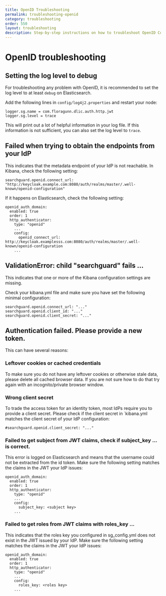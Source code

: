 ```yaml
---
title: OpenID Troubleshooting
permalink: troubleshooting-openid
category: troubleshooting
order: 550
layout: troubleshooting
description: Step-by-step instructions on how to troubleshoot OpenID Connect issues in Elasticsearch and Kibana.
---
```


<!--- Copyright 2020 floragunn GmbH -->

# OpenID troubleshooting

## Setting the log level to debug

For troubleshooting any problem with OpenID, it is recommended to set the log level to at least `debug` on Elasticsearch.

Add the following lines in `config/log4j2.properties` and restart your node:

```
logger.sg.name = com.floragunn.dlic.auth.http.jwt
logger.sg.level = trace
```

This will print out a lot of helpful information in your log file. If this information is not sufficient, you can also set the log level to `trace`.

## Failed when trying to obtain the endpoints from your IdP

This indicates that the metadata endpoint of your IdP is not reachable. In Kibana, check the following setting:

```
searchguard.openid.connect_url: "http://keycloak.example.com:8080/auth/realms/master/.well-known/openid-configuration"
```

If it happens on Elasticsearch, check the following setting:

```
openid_auth_domain:
  enabled: true
  order: 1
  http_authenticator:
    type: "openid"
    ...
    config:
      openid_connect_url: http://keycloak.examplesss.com:8080/auth/realms/master/.well-known/openid-configuration
    ...
```

## ValidationError: child "searchguard" fails ...

This indicates that one or more of the Kibana configuration settings are missing.

Check your kibana.yml file and make sure you have set the following minimal configuration:

```
searchguard.openid.connect_url: "..."
searchguard.openid.client_id: "..."
searchguard.openid.client_secret: "..."
```

## Authentication failed. Please provide a new token.

This can have several reasons:

### Leftover cookies or cached credentials

To make sure you do not have any leftover cookies or otherwise stale data, please delete all cached browser data. If you are not sure how to do that try again with an incognito/private browser window.

### Wrong client secret

To trade the access token for an identity token, most IdPs require you to provide a client secret. Please check if the client secret in `kibana.yml matches the client secret of your IdP configuration:

```
#searchguard.openid.client_secret: "..."
```

### Failed to get subject from JWT claims, check if subject_key ... is correct.

This error is logged on Elasticsearch and means that the username could not be extracted from the id token. Make sure the following setting matches the claims in the JWT your IdP issues:

```
openid_auth_domain:
  enabled: true
  order: 1
  http_authenticator:
    type: "openid"
    ...
    config:
      subject_key: <subject key>
    ...
```

### Failed to get roles from JWT claims with roles_key ...

This indicates that the roles key you configured in sg_config.yml does not exist in the JWT issued by your IdP. Make sure the following setting matches the claims in the JWT your IdP issues:

```
openid_auth_domain:
  enabled: true
  order: 1
  http_authenticator:
    type: "openid"
    ...
    config:
      roles_key: <roles key>
    ...
```



